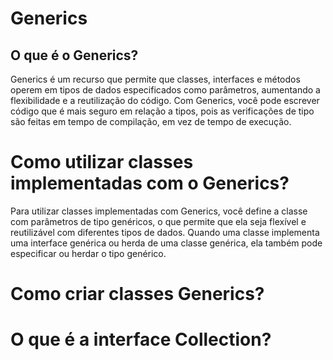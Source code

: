 # Generics

## O que é o Generics?

Generics é um recurso que permite que classes, interfaces e métodos operem em tipos de dados especificados como parâmetros, aumentando a flexibilidade e a reutilização do código. Com Generics, você pode escrever código que é mais seguro em relação a tipos, pois as verificações de tipo são feitas em tempo de compilação, em vez de tempo de execução.

# Como utilizar classes implementadas com o Generics?

Para utilizar classes implementadas com Generics, você define a classe com parâmetros de tipo genéricos, o que permite que ela seja flexível e reutilizável com diferentes tipos de dados. Quando uma classe implementa uma interface genérica ou herda de uma classe genérica, ela também pode especificar ou herdar o tipo genérico.

# Como criar classes Generics?
# O que é a interface Collection?